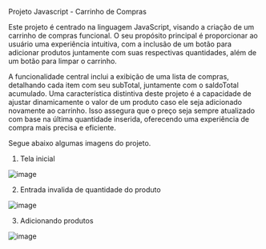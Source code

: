 Projeto Javascript - Carrinho de Compras

Este projeto é centrado na linguagem JavaScript, visando a criação de um carrinho de compras funcional. 
O seu propósito principal é proporcionar ao usuário uma experiência intuitiva, com a inclusão de um botão
para adicionar produtos juntamente com suas respectivas quantidades, além de um botão para limpar o carrinho.

A funcionalidade central inclui a exibição de uma lista de compras, detalhando cada item com seu subTotal, juntamente 
com o saldoTotal acumulado. Uma característica distintiva deste projeto é a capacidade de ajustar dinamicamente o valor
de um produto caso ele seja adicionado novamente ao carrinho. Isso assegura que o preço seja sempre atualizado com base 
na última quantidade inserida, oferecendo uma experiência de compra mais precisa e eficiente.

Segue abaixo algumas imagens do projeto.

1) Tela inicial

![image](https://github.com/Luisleandroribeiro/carrinho-compras/assets/140663260/ce636169-1606-442c-91b7-050920f80bb1)


2) Entrada invalida de quantidade do produto

![image](https://github.com/Luisleandroribeiro/carrinho-compras/assets/140663260/e345ccd9-dcfa-4ee9-8e33-5abc48ece48d)

  
3) Adicionando produtos

![image](https://github.com/Luisleandroribeiro/carrinho-compras/assets/140663260/90d44afb-6a21-4d4f-8635-8be45d91aa00)
   
